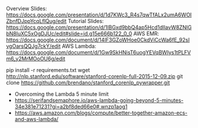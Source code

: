 Overview Slides: https://docs.google.com/presentation/d/1d7KWc3_R4s7qwTfALx2umA6WOIZbnfDJppYcqLflQug/edit
Tutorial Slides: https://docs.google.com/presentation/d/1IBGxd9bbQ4ap5Hcd1dllavW8ZNIGbN8luXC5xOgDJUc/edit#slide=id.g15e666b122_0_0
AWS EMR: https://docs.google.com/document/d/14lF3GZoWHoe0CkdViCcWa6fE_92sIvgOarsQQJg7ckY/edit
AWS Lambda: https://docs.google.com/document/d/1Gw9SkHNisT6uogYEVqBWIys1tPLFVm6_y2MrMOoOU6g/edit

pip install -r requirements.txt
wget http://nlp.stanford.edu/software/stanford-corenlp-full-2015-12-09.zip
git clone https://github.com/brendano/stanford_corenlp_pywrapper.git

* Overcoming the Lambda 5 minute limit
*   https://serifandsemaphore.io/aws-lambda-going-beyond-5-minutes-34e381e71231?gi=a2bf8ded66e0#.wnzp1aog1
*   https://aws.amazon.com/blogs/compute/better-together-amazon-ecs-and-aws-lambda/